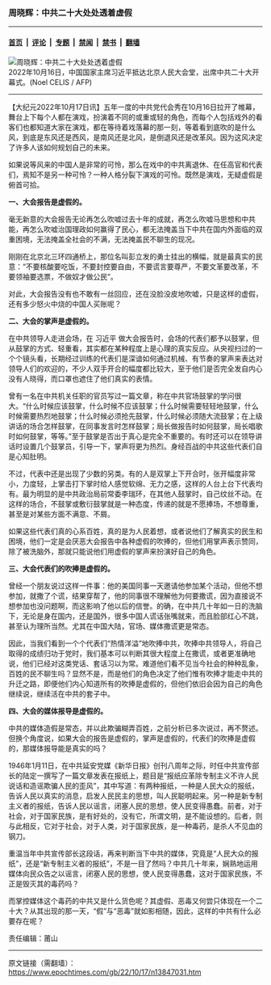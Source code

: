 ### 周晓辉：中共二十大处处透着虚假

---

#### [首页](../../../..?n13847031) &nbsp;|&nbsp; [评论](../../../../../epoch-comment?n13847031) &nbsp;|&nbsp; [专题](../../../../../epoch-special?n13847031) &nbsp;|&nbsp; [禁闻](../../../../../epoch-news?n13847031) &nbsp;|&nbsp; [禁书](../../../../../books?n13847031) &nbsp;|&nbsp; [翻墙](https://github.com/gfw-breaker/nogfw/blob/master/README.md?n13847031)


<div><img alt="周晓辉：中共二十大处处透着虚假" class="attachment-djy_600_400 size-djy_600_400 wp-post-image" src="https://i.epochtimes.com/assets/uploads/2022/10/id13846732-000_32LH6MV-600x400.jpg"/>
<div class="caption">
 2022年10月16日，中国国家主席习近平抵达北京人民大会堂，出席中共二十大开幕式。(Noel CELIS / AFP)
</div></div><hr/><div class="post_content" id="artbody" itemprop="articleBody">
 <!-- article content begin -->
 <p>
  【大纪元2022年10月17日讯】五年一度的中共党代会秀在10月16日拉开了帷幕，舞台上下每个人都在演戏，扮演着不同的或重或轻的角色，而每个人包括戏外的看客们也都知道大家在演戏，都在等待着戏落幕的那一刻，等着看到底吹的是什么风，到底是东风还是西风，是南风还是北风，是倒退风还是改革风。因为这风决定了许多人该如何规划自己的未来。
 </p>
 <p>
  如果说等风来的中国人是非常的可怜，那么在戏中的中共离退休、在任高官和代表们，焉知不是另一种可怜？一种人格分裂下演戏的可怜。既然是演戏，无疑虚假是俯首可拾。
 </p>
 <p>
  <strong>
   一、大会报告是虚假的。
  </strong>
 </p>
 <p>
  毫无新意的大会报告无论再怎么吹嘘过去十年的成就，再怎么吹嘘马思想和中共能，再怎么吹嘘治国理政如何赢得了民心，都无法掩盖当下中共在国内外面临的双重困境，无法掩盖全社会的不满，无法掩盖民不聊生的现况。
 </p>
 <p>
  刚刚在北京北三环四通桥上，那位名叫彭立发的勇士挂出的横幅，就是最真实的民意：“不要核酸要吃饭，不要封控要自由，不要谎言要尊严，不要文革要改革，不要领袖要选票，不做奴才做公民”。
 </p>
 <p>
  对此，大会报告没有也不敢有一丝回应，还在没脸没皮地吹嘘，只是这样的虚假，还有多少怒火中烧的中国人买账呢？
 </p>
 <p>
  <strong>
   二、大会的掌声是虚假的。
  </strong>
 </p>
 <p>
  在中共领导人走进会场，在
  <ok href="https://www.epochtimes.com/gb/tag/%E4%B9%A0%E8%BF%91%E5%B9%B3.html">
   习近平
  </ok>
  做大会报告时，会场的代表们都予以鼓掌，但从鼓掌的方式、轻重看，其实都在某种程度上是心理的真实反应。从央视扫过的一个个镜头看，长期经过训练的代表们是深谙如何通过机械、有节奏的掌声来表达对领导人们的欢迎的，不少人双手开合的幅度都比较大，至于他们是否完全发自内心没有人晓得，而口罩也遮住了他们真实的表情。
 </p>
 <p>
  曾有一名在中共机关任职的官员写过一篇文章，称在中共官场鼓掌的学问很大。“什么时候应该鼓掌，什么时候不应该鼓掌；什么时候需要轻轻地鼓掌，什么时候需要热烈地鼓掌；什么时候必须抢先鼓掌，什么时候必须随大流鼓掌；在上级讲话的场合怎样鼓掌，在同事发言时怎样鼓掌；局长做报告时如何鼓掌，局长唱歌时如何鼓掌，等等。”至于鼓掌是否出于真心是完全不重要的。有时还可以在领导讲话时设置几个鼓掌员，引导一下，掌声将更为热烈。身经百战的中共这些代表们自是心知肚明。
 </p>
 <p>
  不过，代表中还是出现了少数的另类。有的人是双掌上下开合时，张开幅度非常小，力度轻，上掌击打下掌时给人感觉软绵、无力之感，这样的人台上台下代表均有。最为明显的是中共政治局前常委李瑞环，在其他人鼓掌时，自己纹丝不动。在这样的场合，不鼓掌或敷衍鼓掌就是一种态度，传递的就是不愿捧场，不想尊重，甚至是对某些方面不满意、不屑。
 </p>
 <p>
  如果这些代表们真的心系百姓，真的是为人民着想，或者说他们了解真实的民生和困境，他们一定是会厌恶大会报告中各种虚假的吹捧的，但他们用掌声表示赞同，除了被洗脑外，那就只能说他们用虚假的掌声来扮演好自己的角色。
 </p>
 <p>
  <strong>
   三、大会代表们的吹捧是虚假的。
  </strong>
 </p>
 <p>
  曾经一个朋友说过这样一件事：他的美国同事一天邀请他参加某个活动，但他不想参加，就撒了个谎，结果穿帮了，他的同事很不理解他为何要撒谎，因为直接说不想参加也没问题啊，而这影响了他以后的信誉。的确，在中共几十年如一日的洗脑下，无论是身在国内，还是国外，很多中国人谎话张嘴就来，而且脸部红心不跳，甚至认为理所当然。尤其在中国大陆，官场、媒体撒谎更是常态。
 </p>
 <p>
  因此，当我们看到一个个代表们“热情洋溢”地吹捧中共，吹捧中共领导人，将自己取得的成绩归功于党时，我们基本可以判断其很大程度上在撒谎，或者更准确地说，他们已经对这类党话、套话习以为常。难道他们看不见当今社会的种种乱象，百姓的民不聊生吗？显然不是，而是他们的角色决定了他们惟有吹捧才能走中共的升迁之路，即便他们内心知道所有的吹捧是虚假的，但他们依旧会因为自己的角色继续说，继续活在中共的套子中。
 </p>
 <p>
  <strong>
   四、大会的媒体报导是虚假的。
  </strong>
 </p>
 <p>
  中共的媒体造假是常态，并以此欺骗糊弄百姓，之前分析已多次说过，再不赘述。但换个角度说，如果大会的报告是虚假的，掌声是虚假的，代表们的吹捧是虚假的，那媒体报导能是真实的吗？
 </p>
 <p>
  1946年1月11日，在中共延安党媒《新华日报》创刊八周年之际，时任中共宣传部长的陆定一撰写了一篇文章发表在报纸上，题目是“报纸应革除专制主义不许人民说话和造谣欺骗人民的歪风”，其中写道：有两种报纸，一种是人民大众的报纸，告诉人民以真实的消息，启发人民民主的思想，叫人民聪明起来。另一种是新专制主义者的报纸，告诉人民以谣言，闭塞人民的思想，使人民变得愚蠢。前者，对于社会，对于国家民族，是有好处的，没有它，所谓文明，是不能设想的。后者，则与此相反，它对于社会，对于人类，对于国家民族，是一种毒药，是杀人不见血的钢刀。
 </p>
 <p>
  重温当年中共宣传部长这段话，再来判断当下中共的媒体，究竟是“人民大众的报纸”，还是“新专制主义者的报纸”，不是一目了然吗？中共几十年来，娴熟地运用媒体向民众告之以谣言，闭塞人民的思想，使人民变得愚蠢，这对于国家民族，不正是毁灭其的毒药吗？
 </p>
 <p>
  而掌控媒体这个毒药的中共又是什么货色呢？其虚假、恶毒又何尝只体现在一个二十大？从其出现的那一天，“假”与“恶毒”就如影相随，因此，这样的中共有什么必要存在呢？
 </p>
 <p>
  责任编辑：莆山
 </p>
 <!-- article content end -->
 <div id="below_article_ad">
 </div>
</div>


---

原文链接（需翻墙）：https://www.epochtimes.com/gb/22/10/17/n13847031.htm